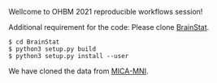 Wellcome to OHBM 2021 reproducible workflows session!

Additional requirement for the code: Please clone [BrainStat](https://github.com/MICA-MNI/BrainStat).

```
$ cd BrainStat
$ python3 setup.py build
$ python3 setup.py install --user
```

We have cloned the data from [MICA-MNI](https://github.com/MICA-MNI/micaopen/tree/master/surfstat/surfstat_tutorial/thickness).
